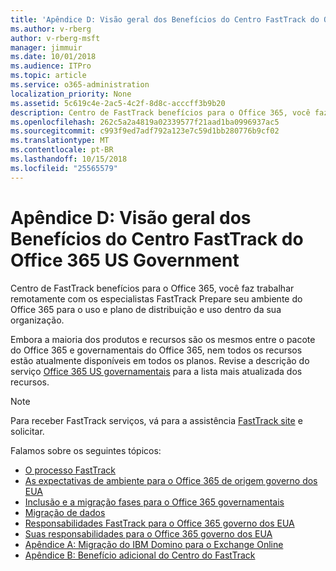 ```yaml
---
title: 'Apêndice D: Visão geral dos Benefícios do Centro FastTrack do Office 365 US Government'
ms.author: v-rberg
author: v-rberg-msft
manager: jimmuir
ms.date: 10/01/2018
ms.audience: ITPro
ms.topic: article
ms.service: o365-administration
localization_priority: None
ms.assetid: 5c619c4e-2ac5-4c2f-8d8c-acccff3b9b20
description: Centro de FastTrack benefícios para o Office 365, você faz trabalhar remotamente com os especialistas FastTrack Prepare seu ambiente do Office 365 para o uso e plano de distribuição e uso dentro da sua organização.
ms.openlocfilehash: 262c5a2a4819a02339577f21aad1ba0996937ac5
ms.sourcegitcommit: c993f9ed7adf792a123e7c59d1bb280776b9cf02
ms.translationtype: MT
ms.contentlocale: pt-BR
ms.lasthandoff: 10/15/2018
ms.locfileid: "25565579"
---
```

# <a name="appendix-d---fasttrack-center-benefit-overview-for-office-365-us-government"></a>Apêndice D: Visão geral dos Benefícios do Centro FastTrack do Office 365 US Government

Centro de FastTrack benefícios para o Office 365, você faz trabalhar remotamente com os especialistas FastTrack Prepare seu ambiente do Office 365 para o uso e plano de distribuição e uso dentro da sua organização. 
  
Embora a maioria dos produtos e recursos são os mesmos entre o pacote do Office 365 e governamentais do Office 365, nem todos os recursos estão atualmente disponíveis em todos os planos. Revise a descrição do serviço [Office 365 US governamentais](https://aka.ms/aboutgovcloud) para a lista mais atualizada dos recursos.

> [!NOTE]
> Para receber FastTrack serviços, vá para a assistência [FastTrack site](https://go.microsoft.com/fwlink/?linkid=780698) e solicitar.  

Falamos sobre os seguintes tópicos:
- [O processo FastTrack](O365-fasttrack-process.md) 
- [As expectativas de ambiente para o Office 365 de origem governo dos EUA](US-Gov-appendix-source-environment-expectations.md)   
- [Inclusão e a migração fases para o Office 365 governamentais](US-Gov-appendix-onboarding-and-migration.md)
- [Migração de dados](O365-data-migration.md)    
- [Responsabilidades FastTrack para o Office 365 governo dos EUA](US-Gov-appendix-fasttrack-responsibilities.md)   
- [Suas responsabilidades para o Office 365 governo dos EUA](US-Gov-appendix-your-responsibilities.md) 
- [Apêndice A: Migração do IBM Domino para o Exchange Online](O365-from-ibm-domino-to-exchange-online.md)   
- [Apêndice B: Benefício adicional do Centro do FastTrack](O365-fasttrack-additional-benefits.md)


